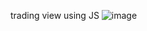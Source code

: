 trading view using JS
![image](https://github.com/Fcorp47/JS-projects/assets/109166373/557b10ce-e5d3-4e4f-a643-4f235886ecb7)
